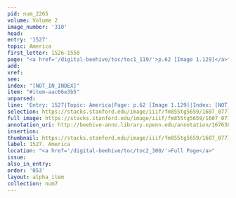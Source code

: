 ```yaml
---
pid: num_2265
volume: Volume 2
image_number: '310'
head:
entry: '1527'
topic: America
first_letter: 1526-1550
page: "<a href='/digital-beehive/toc/toc1_119/'>p.62 [Image 1.129]</a>"
add:
xref:
see:
index: "[NOT_IN_INDEX]"
item: "#item-aac66e3b5"
unparsed:
line: 'Entry: 1527|Topic: America|Page: p.62 [Image 1.129]|Index: [NOT_IN_INDEX]|#item-aac66e3b5'
selection: https://stacks.stanford.edu/image/iiif/fm855tg5659/1607_0777/902,1095,2793,592/full/0/default.jpg
full_image: https://stacks.stanford.edu/image/iiif/fm855tg5659/1607_0777/full/full/0/default.jpg
annotation_uri: http://beehive-anno.library.upenn.edu/annotation/1676385989639
insertion:
thumbnail: https://stacks.stanford.edu/image/iiif/fm855tg5659/1607_0777/902,1095,600,180/250,/0/default.jpg
label: 1527. America
location: "<a href='/digital-beehive/toc/toc2_300/'>Full Page</a>"
issue:
also_in_entry:
order: '053'
layout: alpha_item
collection: num7
---
```

